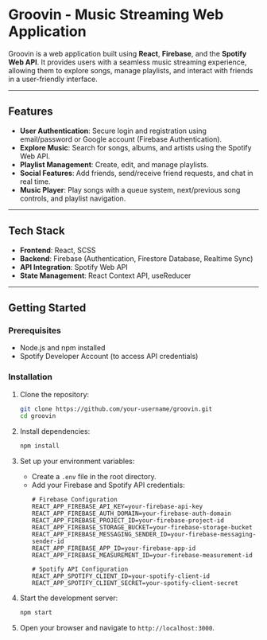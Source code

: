 # Groovin - Music Streaming Web Application

Groovin is a web application built using **React**, **Firebase**, and the **Spotify Web API**. It provides users with a seamless music streaming experience, allowing them to explore songs, manage playlists, and interact with friends in a user-friendly interface.

---

## Features

- **User Authentication**: Secure login and registration using email/password or Google account (Firebase Authentication).
- **Explore Music**: Search for songs, albums, and artists using the Spotify Web API.
- **Playlist Management**: Create, edit, and manage playlists.
- **Social Features**: Add friends, send/receive friend requests, and chat in real time.
- **Music Player**: Play songs with a queue system, next/previous song controls, and playlist navigation.

---

## Tech Stack

- **Frontend**: React, SCSS
- **Backend**: Firebase (Authentication, Firestore Database, Realtime Sync)
- **API Integration**: Spotify Web API
- **State Management**: React Context API, useReducer

---

## Getting Started

### Prerequisites

- Node.js and npm installed
- Spotify Developer Account (to access API credentials)

### Installation

1. Clone the repository:
   ```bash
   git clone https://github.com/your-username/groovin.git
   cd groovin

2. Install dependencies:

   ```bash
   npm install

3. Set up your environment variables:
   - Create a `.env` file in the root directory.
   - Add your Firebase and Spotify API credentials:
     ```
     # Firebase Configuration
     REACT_APP_FIREBASE_API_KEY=your-firebase-api-key
     REACT_APP_FIREBASE_AUTH_DOMAIN=your-firebase-auth-domain
     REACT_APP_FIREBASE_PROJECT_ID=your-firebase-project-id
     REACT_APP_FIREBASE_STORAGE_BUCKET=your-firebase-storage-bucket
     REACT_APP_FIREBASE_MESSAGING_SENDER_ID=your-firebase-messaging-sender-id
     REACT_APP_FIREBASE_APP_ID=your-firebase-app-id
     REACT_APP_FIREBASE_MEASUREMENT_ID=your-firebase-measurement-id

     # Spotify API Configuration
     REACT_APP_SPOTIFY_CLIENT_ID=your-spotify-client-id
     REACT_APP_SPOTIFY_CLIENT_SECRET=your-spotify-client-secret
     ```

4. Start the development server:

   ```bash
   npm start

5. Open your browser and navigate to `http://localhost:3000`.
